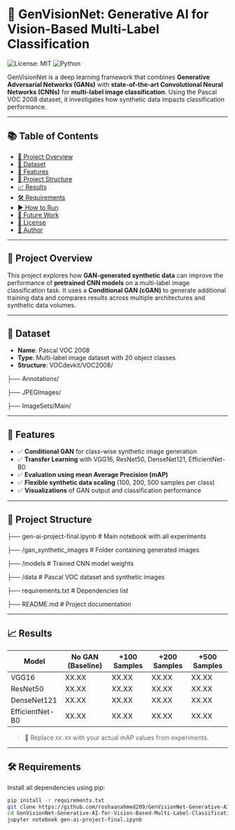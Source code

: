 # 🧠 GenVisionNet: Generative AI for Vision-Based Multi-Label Classification

![License: MIT](https://img.shields.io/badge/License-MIT-green.svg)
![Python](https://img.shields.io/badge/Python-3.8%2B-blue.svg)

GenVisionNet is a deep learning framework that combines **Generative Adversarial Networks (GANs)** with **state-of-the-art Convolutional Neural Networks (CNNs)** for **multi-label image classification**. Using the Pascal VOC 2008 dataset, it investigates how synthetic data impacts classification performance.

---

## 📚 Table of Contents

- [🚀 Project Overview](#-project-overview)
- [📂 Dataset](#-dataset)
- [🔧 Features](#-features)
- [📁 Project Structure](#-project-structure)
- [📈 Results](#-results)
- [🛠 Requirements](#-requirements)
- [▶️ How to Run](#️-how-to-run)
- [🧪 Future Work](#-future-work)
- [📜 License](#-license)
- [👤 Author](#-author)

---

## 🚀 Project Overview

This project explores how **GAN-generated synthetic data** can improve the performance of **pretrained CNN models** on a multi-label image classification task. It uses a **Conditional GAN (cGAN)** to generate additional training data and compares results across multiple architectures and synthetic data volumes.

---

## 📂 Dataset

- **Name**: Pascal VOC 2008
- **Type**: Multi-label image dataset with 20 object classes
- **Structure**:
VOCdevkit/VOC2008/

├── Annotations/

├── JPEGImages/

├── ImageSets/Main/


---

## 🔧 Features

- ✅ **Conditional GAN** for class-wise synthetic image generation
- ✅ **Transfer Learning** with VGG16, ResNet50, DenseNet121, EfficientNet-B0
- ✅ **Evaluation using mean Average Precision (mAP)**
- ✅ **Flexible synthetic data scaling** (100, 200, 500 samples per class)
- ✅ **Visualizations** of GAN output and classification performance

---

## 📁 Project Structure

├── gen-ai-project-final.ipynb # Main notebook with all experiments

├── /gan_synthetic_images # Folder containing generated images

├── /models # Trained CNN model weights

├── /data # Pascal VOC dataset and synthetic images

├── requirements.txt # Dependencies list

├── README.md # Project documentation


---

## 📈 Results

| Model          | No GAN (Baseline) | +100 Samples | +200 Samples | +500 Samples |
|----------------|------------------|--------------|--------------|--------------|
| VGG16          | XX.XX            | XX.XX        | XX.XX        | XX.XX        |
| ResNet50       | XX.XX            | XX.XX        | XX.XX        | XX.XX        |
| DenseNet121    | XX.XX            | XX.XX        | XX.XX        | XX.XX        |
| EfficientNet-B0| XX.XX            | XX.XX        | XX.XX        | XX.XX        |

> 📌 Replace `XX.XX` with your actual mAP values from experiments.

---

## 🛠 Requirements

Install all dependencies using pip:

```bash
pip install -r requirements.txt
git clone https://github.com/roshaanahmed209/GenVisionNet-Generative-AI-for-Vision-Based-Multi-Label-Classification.git
cd GenVisionNet-Generative-AI-for-Vision-Based-Multi-Label-Classification
jupyter notebook gen-ai-project-final.ipynb

```









